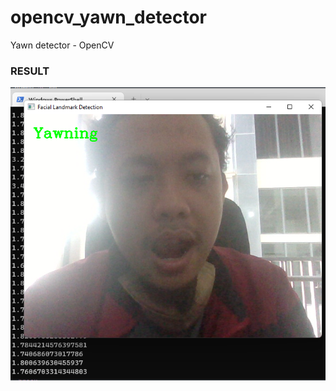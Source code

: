 # opencv_yawn_detector
Yawn detector - OpenCV

### RESULT
<img src="https://github.com/matahatiai/opencv_yawn_detector/blob/master/example.png?raw=true" width="700" />
